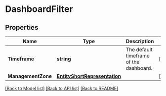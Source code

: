 # DashboardFilter

## Properties

Name | Type | Description | Notes
------------ | ------------- | ------------- | -------------
**Timeframe** | **string** | The default timeframe of the dashboard. | [optional] 
**ManagementZone** | [**EntityShortRepresentation**](EntityShortRepresentation.md) |  | [optional] 

[[Back to Model list]](../README.md#documentation-for-models) [[Back to API list]](../README.md#documentation-for-api-endpoints) [[Back to README]](../README.md)


